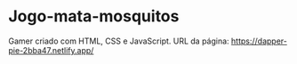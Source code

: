 # Jogo-mata-mosquitos
Gamer criado com HTML, CSS e JavaScript.
URL da página: https://dapper-pie-2bba47.netlify.app/
